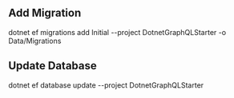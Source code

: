 ## Add Migration
dotnet ef migrations add Initial --project DotnetGraphQLStarter -o Data/Migrations

## Update Database
dotnet ef database update --project DotnetGraphQLStarter